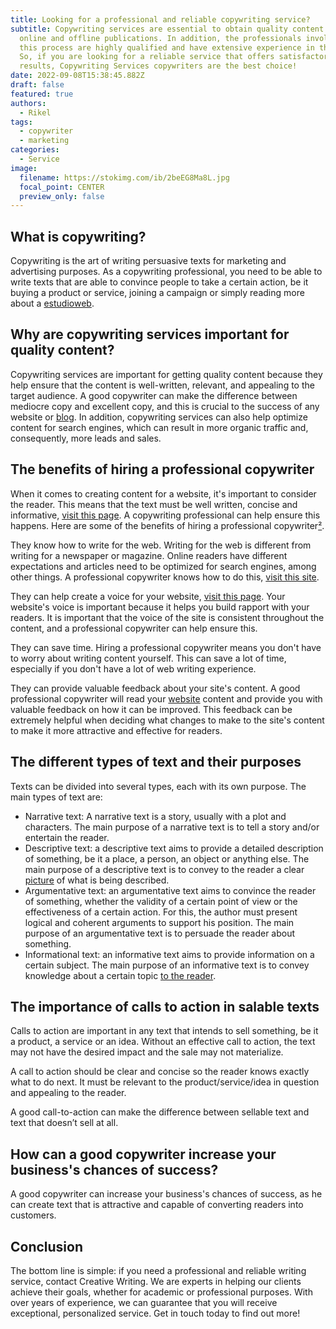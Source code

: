 ```yaml
---
title: Looking for a professional and reliable copywriting service?
subtitle: Copywriting services are essential to obtain quality content for
  online and offline publications. In addition, the professionals involved in
  this process are highly qualified and have extensive experience in the area.
  So, if you are looking for a reliable service that offers satisfactory
  results, Copywriting Services copywriters are the best choice!
date: 2022-09-08T15:38:45.882Z
draft: false
featured: true
authors:
  - Rikel
tags:
  - copywriter
  - marketing
categories:
  - Service
image:
  filename: https://stokimg.com/ib/2beEG8Ma8L.jpg
  focal_point: CENTER
  preview_only: false
---
```

## What is copywriting?

Copywriting is the art of writing persuasive texts for marketing and advertising purposes. As a copywriting professional, you need to be able to write texts that are able to convince people to take a certain action, be it buying a product or service, joining a campaign or simply reading more about a [estudioweb](https://estudioweb.com.br).

## Why are copywriting services important for quality content?

Copywriting services are important for getting quality content because they help ensure that the content is well-written, relevant, and appealing to the target audience. A good copywriter can make the difference between mediocre copy and excellent copy, and this is crucial to the success of any website or [blog](https://estudioweb.com.br/agro). In addition, copywriting services can also help optimize content for search engines, which can result in more organic traffic and, consequently, more leads and sales.

## The benefits of hiring a professional copywriter

When it comes to creating content for a website, it's important to consider the reader. This means that the text must be well written, concise and informative, [visit this page](https://estudioweb.com.br/estrategias-no-instagram/). A copywriting professional can help ensure this happens. Here are some of the benefits of hiring a professional copywriter[²](https://estudioweb.com.br/educacao-financeira-5-dicas/).

They know how to write for the web. Writing for the web is different from writing for a newspaper or magazine. Online readers have different expectations and articles need to be optimized for search engines, among other things. A professional copywriter knows how to do this, [visit this site](https://www.vkay.net).

They can help create a voice for your website, [visit this page](https://www.vkay.net/read-blog/4_entenda-os-procedimentos-certos-do-marketing-multinivel.html). Your website's voice is important because it helps you build rapport with your readers. It is important that the voice of the site is consistent throughout the content, and a professional copywriter can help ensure this.

They can save time. Hiring a professional copywriter means you don't have to worry about writing content yourself. This can save a lot of time, especially if you don't have a lot of web writing experience.

They can provide valuable feedback about your site's content. A good professional copywriter will read your [website](https://stokimg.com) content and provide you with valuable feedback on how it can be improved. This feedback can be extremely helpful when deciding what changes to make to the site's content to make it more attractive and effective for readers.

## The different types of text and their purposes

Texts can be divided into several types, each with its own purpose. The main types of text are:

* Narrative text: A narrative text is a story, usually with a plot and characters. The main purpose of a narrative text is to tell a story and/or entertain the reader.
* Descriptive text: a descriptive text aims to provide a detailed description of something, be it a place, a person, an object or anything else. The main purpose of a descriptive text is to convey to the reader a clear [picture](https://stokimg.com/ib/2beEG8Ma8L.jpg) of what is being described.
* Argumentative text: an argumentative text aims to convince the reader of something, whether the validity of a certain point of view or the effectiveness of a certain action. For this, the author must present logical and coherent arguments to support his position. The main purpose of an argumentative text is to persuade the reader about something.
* Informational text: an informative text aims to provide information on a certain subject. The main purpose of an informative text is to convey knowledge about a certain topic [to the reader](https://allinswap.co/).

## The importance of calls to action in salable texts

Calls to action are important in any text that intends to sell something, be it a product, a service or an idea. Without an effective call to action, the text may not have the desired impact and the sale may not materialize.

A call to action should be clear and concise so the reader knows exactly what to do next. It must be relevant to the product/service/idea in question and appealing to the reader.

A good call-to-action can make the difference between sellable text and text that doesn’t sell at all.

## How can a good copywriter increase your business's chances of success?

A good copywriter can increase your business's chances of success, as he can create text that is attractive and capable of converting readers into customers.

## Conclusion

The bottom line is simple: if you need a professional and reliable writing service, contact Creative Writing. We are experts in helping our clients achieve their goals, whether for academic or professional purposes. With over years of experience, we can guarantee that you will receive exceptional, personalized service. Get in touch today to find out more!